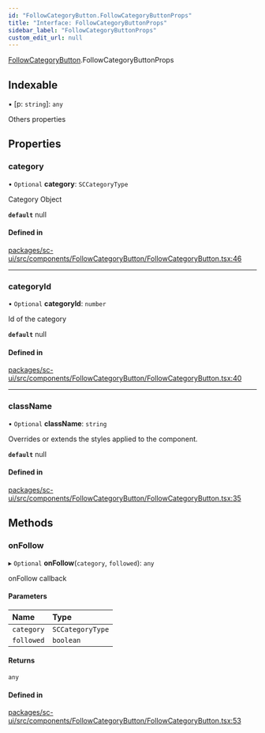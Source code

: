 ```yaml
---
id: "FollowCategoryButton.FollowCategoryButtonProps"
title: "Interface: FollowCategoryButtonProps"
sidebar_label: "FollowCategoryButtonProps"
custom_edit_url: null
---
```


[FollowCategoryButton](../modules/FollowCategoryButton.md).FollowCategoryButtonProps

## Indexable

▪ [p: `string`]: `any`

Others properties

## Properties

### category

• `Optional` **category**: `SCCategoryType`

Category Object

**`default`** null

#### Defined in

[packages/sc-ui/src/components/FollowCategoryButton/FollowCategoryButton.tsx:46](https://github.com/selfcommunity/community-ui/blob/e8a635a/packages/sc-ui/src/components/FollowCategoryButton/FollowCategoryButton.tsx#L46)

___

### categoryId

• `Optional` **categoryId**: `number`

Id of the category

**`default`** null

#### Defined in

[packages/sc-ui/src/components/FollowCategoryButton/FollowCategoryButton.tsx:40](https://github.com/selfcommunity/community-ui/blob/e8a635a/packages/sc-ui/src/components/FollowCategoryButton/FollowCategoryButton.tsx#L40)

___

### className

• `Optional` **className**: `string`

Overrides or extends the styles applied to the component.

**`default`** null

#### Defined in

[packages/sc-ui/src/components/FollowCategoryButton/FollowCategoryButton.tsx:35](https://github.com/selfcommunity/community-ui/blob/e8a635a/packages/sc-ui/src/components/FollowCategoryButton/FollowCategoryButton.tsx#L35)

## Methods

### onFollow

▸ `Optional` **onFollow**(`category`, `followed`): `any`

onFollow callback

#### Parameters

| Name | Type |
| :------ | :------ |
| `category` | `SCCategoryType` |
| `followed` | `boolean` |

#### Returns

`any`

#### Defined in

[packages/sc-ui/src/components/FollowCategoryButton/FollowCategoryButton.tsx:53](https://github.com/selfcommunity/community-ui/blob/e8a635a/packages/sc-ui/src/components/FollowCategoryButton/FollowCategoryButton.tsx#L53)
